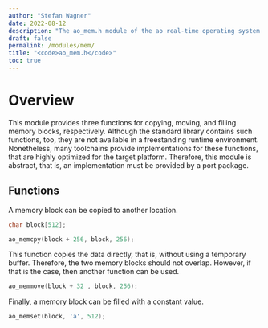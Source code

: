 ```yaml
---
author: "Stefan Wagner"
date: 2022-08-12
description: "The ao_mem.h module of the ao real-time operating system."
draft: false
permalink: /modules/mem/
title: "<code>ao_mem.h</code>"
toc: true
---
```


# Overview

This module provides three functions for copying, moving, and filling memory blocks, respectively. Although the standard library contains such functions, too, they are not available in a freestanding runtime environment. Nonetheless, many toolchains provide implementations for these functions, that are highly optimized for the target platform. Therefore, this module is abstract, that is, an implementation must be provided by a port package.

## Functions

A memory block can be copied to another location.

```c
char block[512];
```

```c
ao_memcpy(block + 256, block, 256);
```

This function copies the data directly, that is, without using a temporary buffer. Therefore, the two memory blocks should not overlap. However, if that is the case, then another function can be used.

```c
ao_memmove(block + 32 , block, 256);
```

Finally, a memory block can be filled with a constant value.

```c
ao_memset(block, 'a', 512);
```
